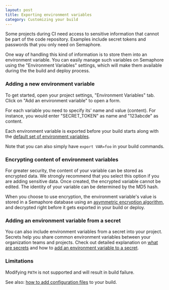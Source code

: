 ```yaml
---
layout: post
title: Exporting environment variables
category: Customizing your build
---
```


Some projects during CI need access to sensitive information that cannot be
part of the code repository. Examples include secret tokens and passwords that
you only need on Semaphore.

One way of handling this kind of information is to store them into an
environment variable. You can easily manage such variables on Semaphore using
the "Environment Variables" settings, which will make them available during the
the build and deploy process.

### Adding a new environment variable

To get started, open your project settings, "Environment Variables" tab. Click
on "Add an environment variable" to open a form.

For each variable you need to specify its' name and value (content). For
instance, you would enter "SECRET_TOKEN" as name and "123abcde" as content.

Each environment variable is exported before your build starts along with
the [default set of environment variables](/docs/available-environment-variables.html).

Note that you can also simply have `export VAR=foo` in your build commands.

### Encrypting content of environment variables

For greater security, the content of your variable can be stored as encrypted
data. We strongly recommend that you select this option if you are adding
sensitive data. Once created, the encrypted variable cannot be edited. The
identity of your variable can be determined by the MD5 hash.

When you choose to use encryption, the environment variable's value is stored
in a Semaphore database using an
[asymmetric encryption algorithm](http://en.wikipedia.org/wiki/Public-key_cryptography),
and decrypted right before it gets exported in your build or deploy.

### Adding an environment variable from a secret

You can also include environment variables from a secret into your project.
Secrets help you share common environment variables between your organization
teams and projects. Check out detailed explanation on [what are secrets](/docs/secrets.html)
and how to [add an environment variable to a secret](/docs/secrets.html#adding-an-environment-variable-to-the-secret).

### Limitations

Modifying `PATH` is not supported and will result in build failure.

See also: [how to add configuration files](/docs/adding-configuration-files.html) to your build.
